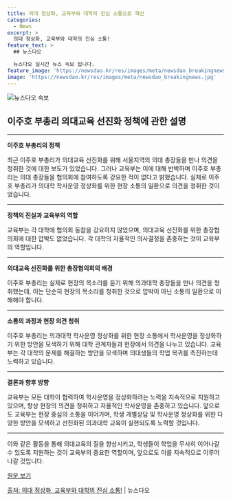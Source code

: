 ```yaml
---
title: 의대 정상화, 교육부와 대학의 진심 소통으로 혁신
categories:
  - News
excerpt: >
  의대 정상화, 교육부와 대학의 진심 소통!
feature_text: >
  ## 뉴스다오

  뉴스다오 실시간 뉴스 속보 입니다.
feature_image: 'https://newsdao.kr/res/images/meta/newsdao_breakingnews.jpg'
image: 'https://newsdao.kr/res/images/meta/newsdao_breakingnews.jpg'
---
```


![뉴스다오 속보](https://newsdao.kr/res/images/meta/newsdao_breakingnews.jpg)

## 이주호 부총리 의대교육 선진화 정책에 관한 설명

---

**이주호 부총리의 정책**

최근 이주호 부총리가 의대교육 선진화를 위해 서울지역의 의대 총장들을 만나 의견을 청취한 것에 대한 보도가 있었습니다. 그러나 교육부는 이에 대해 반박하며 이주호 부총리는 의대 총장들을 협의회에 참여하도록 강요한 적이 없다고 밝혔습니다. 실제로 이주호 부총리가 의대학 학사운영 정상화를 위한 현장 소통의 일환으로 의견을 청취한 것이었습니다.

---

**정책의 진실과 교육부의 역할**

교육부는 각 대학에 협의회 동참을 강요하지 않았으며, 의대교육 선진화를 위한 총장협의회에 대한 압박도 없었습니다. 각 대학의 자율적인 의사결정을 존중하는 것이 교육부의 역할입니다.

---

**의대교육 선진화를 위한 총장협의회의 배경**

이주호 부총리는 실제로 현장의 목소리를 듣기 위해 의과대학 총장들을 만나 의견을 청취했는데, 이는 단순히 현장의 목소리를 청취한 것으로 압박이 아닌 소통의 일환으로 이해해야 합니다.

---

**소통의 과정과 현장 의견 청취**

이주호 부총리는 의과대학 학사운영 정상화를 위한 현장 소통에서 학사운영을 정상화하기 위한 방안을 모색하기 위해 대학 관계자들과 현장에서 의견을 나누고 있습니다. 교육부는 각 대학의 문제를 해결하는 방안을 모색하며 의대생들의 학업 복귀를 촉진하는데 노력하고 있습니다.

---

**결론과 향후 방향**

교육부는 모든 대학이 협력하여 학사운영을 정상화하려는 노력을 지속적으로 지원하고 있으며, 항상 현장의 의견을 청취하고 자율적인 학사운영을 존중하고 있습니다. 앞으로도 교육부는 현장 중심의 소통을 이어가며, 학생 개별상담 및 학사운영 정상화를 위한 다양한 방안을 모색하고 선진화된 의과대학 교육이 실현되도록 노력할 것입니다.

---

이와 같은 활동을 통해 의대교육의 질을 향상시키고, 학생들이 학업을 무사히 이어나갈 수 있도록 지원하는 것이 교육부의 중요한 역할이며, 앞으로도 이를 지속적으로 이루어 나갈 것입니다.

[원문 보기](https://newsdao.kr/4180)

[출처: 의대 정상화, 교육부와 대학의 진심 소통!](https://newsdao.kr/4180) | 뉴스다오
